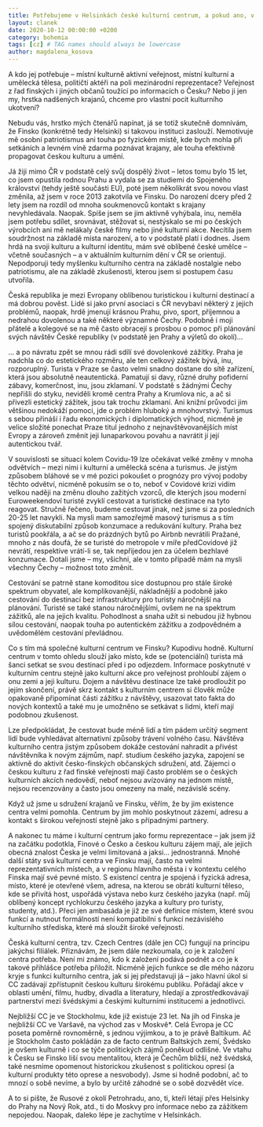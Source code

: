 ```yaml
---
title: Potřebujeme v Helsinkách české kulturní centrum, a pokud ano, v jaké podobě?
layout: clanek
date: 2020-10-12 00:00:00 +0200
category: bohemia
tags: [cz] # TAG names should always be lowercase
author: magdalena_kosova
---
```


A kdo jej potřebuje – místní kulturně aktivní veřejnost, místní kulturní a umělecká tělesa, političtí aktéři na poli mezinárodní reprezentace? Veřejnost z řad finských i jiných občanů toužící po informacích o Česku? Nebo ji jen my, hrstka nadšených krajanů, chceme pro vlastní pocit kulturního ukotvení?

Nebudu vás, hrstko mých čtenářů napínat, já se totiž skutečně domnívám, že Finsko (konkrétně tedy Helsinki) si takovou instituci zaslouží. Nemotivuje mě osobní patriotismus ani touha po fyzickém místě, kde bych mohla při setkáních a levném víně zdarma poznávat krajany, ale touha efektivně propagovat českou kulturu a umění.

Já žiji mimo ČR v podstatě celý svůj dospělý život – letos tomu bylo 15 let, co jsem opustila rodnou Prahu a vydala se za studiemi do Spojeného království (tehdy ještě součásti EU), poté jsem několikrát svou novou vlast změnila, až jsem v roce 2013 zakotvila ve Finsku. Do narození dcery před 2 lety jsem na rozdíl od mnoha soukmenovců kontakt s krajany nevyhledávala. Naopak. Spíše jsem se jim aktivně vyhýbala, inu, neměla jsem potřebu sdílet, srovnávat, stěžovat si, nestýskalo se mi po českých výrobcích ani mě nelákaly české filmy nebo jiné kulturní akce. Necítila jsem soudržnost na základě místa narození, a to v podstatě platí i dodnes. Jsem hrdá na svoji kulturu a kulturní identitu, mám své oblíbené české umělce – včetně současných – a v aktuálním kulturním dění v ČR se orientuji. Nepodporuji tedy myšlenku kulturního centra na základě nostalgie nebo patriotismu, ale na základě zkušenosti, kterou jsem si postupem času utvořila.

Česká republika je mezi Evropany oblíbenou turistickou i kulturní destinací a má dobrou pověst. Lidé si jako první asociaci s ČR nevybaví některý z jejich problémů, naopak, hrdě jmenují krásnou Prahu, pivo, sport, příjemnou a nedrahou dovolenou a také některé významné Čechy. Podobně i moji přátelé a kolegové se na mě často obracejí s prosbou o pomoc při plánování svých návštěv České republiky (v podstatě jen Prahy a výletů do okolí)…

… a po návratu zpět se mnou rádi sdílí své dovolenkové zážitky. Praha je nadchla co do estetického rozměru, ale ten celkový zážitek bývá, inu, rozporuplný. Turista v Praze se často velmi snadno dostane do sítě zařízení, která jsou absolutně neautentická. Pamatují si davy, různé druhy pofiderní zábavy, komerčnost, inu, jsou zklamaní. V podstatě s žádnými Čechy nepřišli do styku, neviděli kromě centra Prahy a Krumlova nic, a ač si přivezli estetický zážitek, jsou tak trochu zklamaní. Ani knižní průvodci jim většinou nedokáží pomoci, jde o problém hluboký a mnohovrstvý. Turismus s sebou přináší i řadu ekonomických i diplomatických výhod, nicméně je velice složité ponechat Praze titul jednoho z nejnavštěvovanějších míst Evropy a zároveň změnit jeji lunaparkovou povahu a navrátit jí její autentickou tvář.

V souvislosti se situací kolem Covidu-19 lze očekávat velké změny v mnoha odvětvích – mezi nimi i kulturní a umělecká scéna a turismus. Je jistým způsobem bláhové se v mé pozici pokoušet o prognózy pro vývoj podoby těchto odvětví, nicméně pokusím se o to, neboť v Covidové krizi vidím velkou naději na změnu dlouho zažitých vzorců, dle kterých jsou moderní Euroweekendoví turisté zvyklí cestovat a turistické destinace na tyto reagovat. Stručně řečeno, budeme cestovat jinak, než jsme si za posledních 20-25 let navykli. Na mysli mam samozřejmě masový turismus a s tím spojený diskutabilní způsob konzumace a redukování kultury. Praha bez turistů pookřála, a ač se do prázdných bytů po Airbnb nevrátili Pražané, mnoho z nás doufá, že se turisté do metropole v míře předCovidové již nevrátí, respektive vrátí-li se, tak nepřijedou jen za účelem bezhlavé konzumace. Dotali jsme – my, všichni, ale v tomto případě mám na mysli všechny Čechy – možnost toto změnit.

Cestování se patrně stane komoditou sice dostupnou pro stále široké spektrum obyvatel, ale komplikovanější, nákladnější a podobně jako cestování do destinací bez infrastruktury pro turisty náročnější na plánování. Turisté se také stanou náročnějšími, ovšem ne na spektrum zážitků, ale na jejich kvalitu. Pohodlnost a snaha užít si nebudou již hybnou sílou cestování, naopak touha po autentickém zážitku a zodpovědném a uvědomělém cestování převládnou.

Co s tím má společné kulturní centrum ve Finsku? Kupodivu hodně. Kulturní centrum v tomto ohledu slouží jako místo, kde se (potenciální) turista má šanci setkat se svou destinací před i po odjezdem. Informace poskytnuté v kulturním centru stejně jako kulturní akce pro veřejnost prohloubí zájem o onu zemi a jeji kulturu. Dojem a návštěvu destinace lze také prodloužit po jejím skončení, právě skrz kontakt s kulturním centrem si člověk může opakovaně připomínat části zážitku z návštěvy, usazovat tato fakta do nových kontextů a také mu je umožněno se setkávat s lidmi, kteří mají podobnou zkušenost.

Lze předpokládat, že cestovat bude méně lidí a tím pádem určitý segment lidí bude vyhledávat alternativní způsoby trávení volného času. Návštěva kulturního centra jistým způsobem dokáže cestování nahradit a přivést návštěvníka k novým zájmům, např. studium českého jazyka, zapojení se aktivně do aktivit česko-finských občanských sdružení, atd. Zájemci o českou kulturu z řad finské veřejnosti mají často problém se o českých kulturních akcích nedovědí, neboť nejsou avízovány na jednom místě, nejsou recenzovány a často jsou omezeny na malé, nezávislé scény.

Když už jsme u sdružení krajanů ve Finsku, věřím, že by jim existence centra velmi pomohla. Centrum by jim mohlo poskytnout zázemí, adresu a kontakt s širokou veřejností stejně jako s případnými partnery.

A nakonec tu máme i kulturní centrum jako formu reprezentace – jak jsem již na začátku podotkla, Finové o Česko a českou kulturu zájem mají, ale jejich obecná znalost Česka je velmi limitovaná a jaksi… jednostranná. Mnohé další státy svá kulturní centra ve Finsku mají, často na velmi reprezentativních místech, a v regionu hlavního města i v kontextu celého Finska mají své pevné místo. S existencí centra je spojená i fyzická adresa, místo, které je otevřené všem, adresa, na kterou se obrátí kulturní těleso, kde se přivítá host, uspořádá výstava nebo kurz českého jazyka (např. můj oblíbený koncept rychlokurzu českého jazyka a kultury pro turisty, studenty, atd.). Přeci jen ambasáda je již ze své definice místem, které svou funkcí a nutnout formálností není kompatibilní s funkcí nezávislého kulturního střediska, které má sloužit široké veřejnosti.

Česká kulturní centra, tzv. Czech Centres (dále jen CC) fungují na principu jakýchsi filiálek. Přiznávám, že jsem dále nezkoumala, co je k založení centra potřeba. Není mi známo, kdo k založení podává podnět a co je k takové přihlášce potřeba přiložit. Nicméně jejich funkce se dle mého názoru kryje s funkci kulturního centra, jak si jej představuji já – jako hlavní úkol si CC zadávají zpřístupnit českou kulturu širokému publiku. Pořádají akce v oblasti umění, filmu, hudby, divadla a literatury, hledají a zprostředkovávají partnerství mezi švédskými a českými kulturními institucemi a jednotlivci.

Nejbližší CC je ve Stockholmu, kde již existuje 23 let. Na jih od Finska je nejbližší CC ve Varšavě, na východ zas v Moskvě*. Celá Evropa je CC poseta poměrně rovnoměrně, s jednou výjimkou, a to je právě Baltikum. Ač je Stockholm často pokládán za de facto centrum Baltských zemí, Švédsko je ovšem kulturně i co se týče politických zájmů poněkud odlišné. Ve vtahu k Česku se Finsko liší svou mentalitou, která je Čechům bližší, než švédská, také nesmíme opomenout historickou zkušenost s politickou opresí (a kulturní produkty této oprese a nesvobody). Jsme si hodně podobní, ač to mnozí o sobě nevíme, a bylo by určitě záhodné se o sobě dozvědět více.

A to si pište, že Rusové z okolí Petrohradu, ano, ti, kteří létají přes Helsinky do Prahy na Nový Rok, atd., ti do Moskvy pro informace nebo za zážitkem nepojedou. Naopak, daleko lépe je zachytíme v Helsinkách.